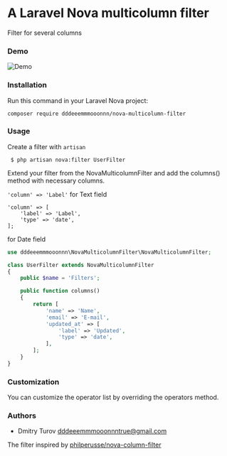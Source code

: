 # A Laravel Nova multicolumn filter
Filter for several columns

### Demo

![Demo](http://g.recordit.co/0w1DQs9rbG.gif)

### Installation

Run this command in your Laravel Nova project:

`composer require dddeeemmmooonnn/nova-multicolumn-filter`

### Usage

Create a filter with `artisan`

```shell 
 $ php artisan nova:filter UserFilter 
 ```
Extend your filter from the NovaMulticolumnFilter and add the columns() method with necessary columns.

`'column' => 'Label'` for Text field

```
'column' => [
    'label' => 'Label',
    'type' => 'date',
];
```
for Date field

```php
use dddeeemmmooonnn\NovaMulticolumnFilter\NovaMulticolumnFilter;

class UserFilter extends NovaMulticolumnFilter
{
    public $name = 'Filters';

    public function columns()
    {
        return [
            'name' => 'Name',
            'email' => 'E-mail',
            'updated_at' => [
                'label' => 'Updated',
                'type' => 'date',
            ],
        ];
    }
}
```

### Customization

You can customize the operator list by overriding the operators method.

### Authors

* Dmitry Turov dddeeemmmooonnntrue@gmail.com

The filter inspired by [philperusse/nova-column-filter](https://github.com/philperusse/nova-column-filter)

